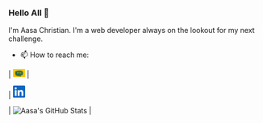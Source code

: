 ### Hello All 👋

<!--
**AasaChristian/AasaChristian** is a ✨ _special_ ✨ repository because its `README.md` (this file) appears on your GitHub profile.

Here are some ideas to get you started:

- 🔭 I’m currently working on hosting SoFlex app back end on AWS beanstalk.
- 🌱 I’m currently learning AWS and React-Native
- 👯 I’m looking to collaborate on Soflex app. 
- 🤔 I’m always open for advice. 
- 💬 Ask me anything. I enjoy coding as a hobby and I'm open to discuss spacific subjects or anything in general. 
- 📫 How to reach me: 
- 😄 Pronouns: He/Him
- ⚡ Fun fact: ...
-->

I'm Aasa Christian. I'm a web developer always on the lookout for my next challenge. 
- 📫 How to reach me: 

| [<img src="https://github.com/AasaChristian/AasaChristian/blob/main/img/messages.jpg" alt="Email" width="24">](mailto:aasachristian@yahoo.com) |

| [<img src="https://github.com/Amchuz/Amchuz/blob/master/linkedin.jpeg" alt="linkedin logo" width="24">](https://www.linkedin.com/in/aasa-christian-540685195/) 


| ![Aasa's GitHub Stats](https://github-readme-stats.vercel.app/api?username=Aasachristian=["stars"]&show_icons=true) |





